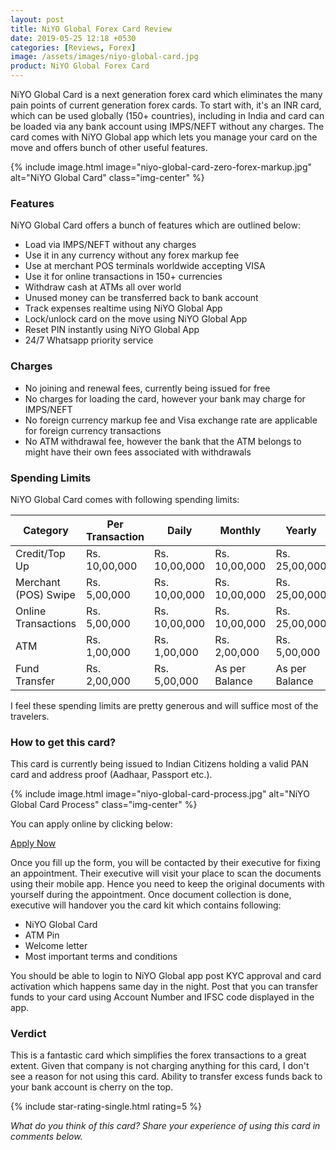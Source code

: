 ```yaml
---
layout: post
title: NiYO Global Forex Card Review
date: 2019-05-25 12:18 +0530
categories: [Reviews, Forex]
image: /assets/images/niyo-global-card.jpg
product: NiYO Global Forex Card
---
```


NiYO Global Card is a next generation forex card which eliminates the many pain points of current generation forex cards. To start with, it's an INR card, which can be used globally (150+ countries), including in India and card can be loaded via any bank account using IMPS/NEFT without any charges. The card comes with NiYO Global app which lets you manage your card on the move and offers bunch of other useful features.

{% include image.html image="niyo-global-card-zero-forex-markup.jpg" alt="NiYO Global Card" class="img-center" %}

### Features

NiYO Global Card offers a bunch of features which are outlined below:

- Load via IMPS/NEFT without any charges
- Use it in any currency without any forex markup fee
- Use at merchant POS terminals worldwide accepting VISA
- Use it for online transactions in 150+ currencies
- Withdraw cash at ATMs all over world
- Unused money can be transferred back to bank account
- Track expenses realtime using NiYO Global App
- Lock/unlock card on the move using NiYO Global App
- Reset PIN instantly using NiYO Global App
- 24/7 Whatsapp priority service

### Charges

- No joining and renewal fees, currently being issued for free
- No charges for loading the card, however your bank may charge for IMPS/NEFT
- No foreign currency markup fee and Visa exchange rate are applicable for foreign currency transactions
- No ATM withdrawal fee, however the bank that the ATM belongs to might have their own fees associated with withdrawals

### Spending Limits

NiYO Global Card comes with following spending limits:

<table class="table">
<thead class="thead-dark">
<tr>
	<th scope="col"> Category</th>
    <th scope="col"> Per Transaction</th>
    <th scope="col"> Daily</th>
    <th scope="col"> Monthly</th>
    <th scope="col"> Yearly</th>
</tr>
</thead>
<tbody>
<tr>
	<td> Credit/Top Up </td>
	<td> Rs. 10,00,000 </td>
    <td> Rs. 10,00,000 </td>
    <td> Rs. 10,00,000 </td>
    <td> Rs. 25,00,000 </td>
</tr>
<tr>
	<td> Merchant (POS) Swipe </td>
	<td> Rs. 5,00,000 </td>
    <td> Rs. 10,00,000 </td>
    <td> Rs. 10,00,000 </td>
    <td> Rs. 25,00,000 </td>
</tr>
<tr>
	<td> Online Transactions </td>
	<td> Rs. 5,00,000 </td>
    <td> Rs. 10,00,000 </td>
    <td> Rs. 10,00,000 </td>
    <td> Rs. 25,00,000 </td>
</tr>
<tr>
	<td> ATM </td>
	<td> Rs. 1,00,000 </td>
    <td> Rs. 1,00,000 </td>
    <td> Rs. 2,00,000 </td>
    <td> Rs. 5,00,000 </td>
</tr>
<tr>
	<td> Fund Transfer </td>
	<td> Rs. 2,00,000 </td>
    <td> Rs. 5,00,000 </td>
    <td> As per Balance </td>
    <td> As per Balance </td>
</tr>
</tbody>
</table>

I feel these spending limits are pretty generous and will suffice most of the travelers.

### How to get this card?

This card is currently being issued to Indian Citizens holding a valid PAN card and address proof (Aadhaar, Passport etc.).

{% include image.html image="niyo-global-card-process.jpg" alt="NiYO Global Card Process" class="img-center" %}

You can apply online by clicking below:

<a href="https://campaigns.goniyo.com/LP/?utm_source=cardinfo.in" target="_blank" class="btn btn-lg btn-danger btn-block post-element mt-2" rel="noopener"><i class="ci-pen"></i> Apply Now</a>

Once you fill up the form, you will be contacted by their executive for fixing an appointment. Their executive will visit your place to scan the documents using their mobile app. Hence you need to keep the original documents with yourself during the appointment. Once document collection is done, executive will handover you the card kit which contains following:

- NiYO Global Card
- ATM Pin
- Welcome letter
- Most important terms and conditions

You should be able to login to NiYO Global app post KYC approval and card activation which happens same day in the night. Post that you can transfer funds to your card using Account Number and IFSC code displayed in the app.

### Verdict

This is a fantastic card which simplifies the forex transactions to a great extent. Given that company is not charging anything for this card, I don't see a reason for not using this card. Ability to transfer excess funds back to your bank account is cherry on the top.

{% include star-rating-single.html rating=5 %}

_What do you think of this card? Share your experience of using this card in comments below._
